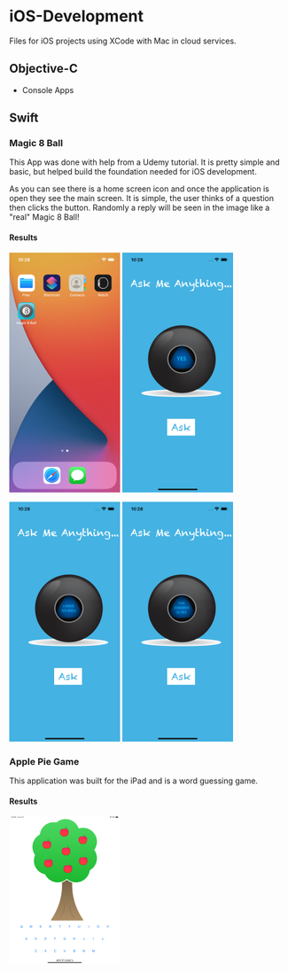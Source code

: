# iOS-Development
Files for iOS projects using XCode with Mac in cloud services. 


## Objective-C

- Console Apps

## Swift


### Magic 8 Ball

This App was done with help from a Udemy tutorial. It is pretty simple and basic, but helped build the foundation needed for iOS development. 

As you can see there is a home screen icon and once the application is open they see the main screen. It is simple, the user thinks of a question then clicks the button. Randomly a reply will be seen in the image like a "real" Magic 8 Ball! 



#### Results


![Home](https://github.com/aquaman48/iOS-Development/blob/main/Screenshots/Swift/Magic8/Magic8_Home.png) ![Main](https://github.com/aquaman48/iOS-Development/blob/main/Screenshots/Swift/Magic8/Magic8_Main.png)

![rando1](https://github.com/aquaman48/iOS-Development/blob/main/Screenshots/Swift/Magic8/Magic8_OnClick.png) ![OneMore](https://github.com/aquaman48/iOS-Development/blob/main/Screenshots/Swift/Magic8/Magic8_AnotherClick.png)


### Apple Pie Game

This application was built for the iPad and is a word guessing game. 

#### Results

![Main](https://github.com/aquaman48/iOS-Development/blob/main/Screenshots/Swift/ApplePieGame/ApplePie_Main.png)
